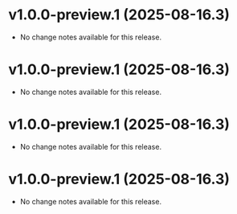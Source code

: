 # v1.0.0-preview.1 (2025-08-16.3)

* No change notes available for this release.

# v1.0.0-preview.1 (2025-08-16.3)

* No change notes available for this release.

# v1.0.0-preview.1 (2025-08-16.3)

* No change notes available for this release.

# v1.0.0-preview.1 (2025-08-16.3)

* No change notes available for this release.

